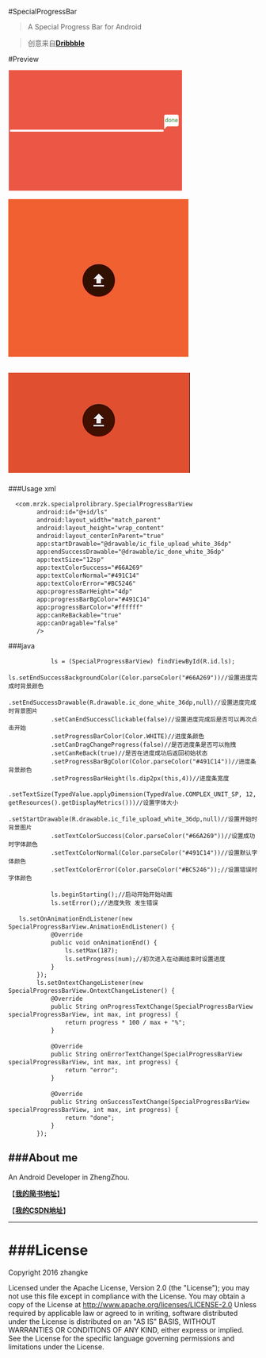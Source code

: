 #SpecialProgressBar
>A Special Progress Bar for Android

>创意来自[**Dribbble**](https://dribbble.com)

#Preview

![SpecialProgressBar](gif/screen.png)

![SpecialProgressBar](gif/screen2.gif)

![SpecialProgressBar](gif/screen1.gif)
---
###Usage xml
```
  <com.mrzk.specialprolibrary.SpecialProgressBarView
        android:id="@+id/ls"
        android:layout_width="match_parent"
        android:layout_height="wrap_content"
        android:layout_centerInParent="true"
        app:startDrawable="@drawable/ic_file_upload_white_36dp"
        app:endSuccessDrawable="@drawable/ic_done_white_36dp"
        app:textSize="12sp"
        app:textColorSuccess="#66A269"
        app:textColorNormal="#491C14"
        app:textColorError="#BC5246"
        app:progressBarHeight="4dp"
        app:progressBarBgColor="#491C14"
        app:progressBarColor="#ffffff"
        app:canReBackable="true"
        app:canDragable="false"
        />
```
###java

```
            ls = (SpecialProgressBarView) findViewById(R.id.ls);
            ls.setEndSuccessBackgroundColor(Color.parseColor("#66A269"))//设置进度完成时背景颜色
            .setEndSuccessDrawable(R.drawable.ic_done_white_36dp,null)//设置进度完成时背景图片
            .setCanEndSuccessClickable(false)//设置进度完成后是否可以再次点击开始
            .setProgressBarColor(Color.WHITE)//进度条颜色
            .setCanDragChangeProgress(false)//是否进度条是否可以拖拽
            .setCanReBack(true)//是否在进度成功后返回初始状态
            .setProgressBarBgColor(Color.parseColor("#491C14"))//进度条背景颜色
            .setProgressBarHeight(ls.dip2px(this,4))//进度条宽度
            .setTextSize(TypedValue.applyDimension(TypedValue.COMPLEX_UNIT_SP, 12, getResources().getDisplayMetrics()))//设置字体大小
            .setStartDrawable(R.drawable.ic_file_upload_white_36dp,null)//设置开始时背景图片
            .setTextColorSuccess(Color.parseColor("#66A269"))//设置成功时字体颜色
            .setTextColorNormal(Color.parseColor("#491C14"))//设置默认字体颜色
            .setTextColorError(Color.parseColor("#BC5246"));//设置错误时字体颜色

            ls.beginStarting();//启动开始开始动画
            ls.setError();//进度失败 发生错误

   ls.setOnAnimationEndListener(new SpecialProgressBarView.AnimationEndListener() {
            @Override
            public void onAnimationEnd() {
                ls.setMax(187);
                ls.setProgress(num);//初次进入在动画结束时设置进度
            }
        });
        ls.setOntextChangeListener(new SpecialProgressBarView.OntextChangeListener() {
            @Override
            public String onProgressTextChange(SpecialProgressBarView specialProgressBarView, int max, int progress) {
                return progress * 100 / max + "%";
            }

            @Override
            public String onErrorTextChange(SpecialProgressBarView specialProgressBarView, int max, int progress) {
                return "error";
            }

            @Override
            public String onSuccessTextChange(SpecialProgressBarView specialProgressBarView, int max, int progress) {
                return "done";
            }
        });
``` 

###About me
---
An Android Developer in ZhengZhou.

【[**我的简书地址**](http://www.jianshu.com/users/3c751e06dc32/latest_articles)】

【[**我的CSDN地址**](http://blog.csdn.net/zhangke3016)】

---
###License
=======
Copyright  2016  zhangke

Licensed under the Apache License, Version 2.0 (the "License");
you may not use this file except in compliance with the License.
You may obtain a copy of the License at 
http://www.apache.org/licenses/LICENSE-2.0
Unless required by applicable law or agreed to in writing, software
distributed under the License is distributed on an "AS IS" BASIS,
WITHOUT WARRANTIES OR CONDITIONS OF ANY KIND, either express or implied.
See the License for the specific language governing permissions and
limitations under the License.

